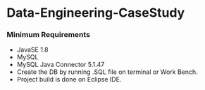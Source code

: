 # Data-Engineering-CaseStudy




### Minimum Requirements
- JavaSE 1.8
- MySQL
- MySQL Java Connector 5.1.47
- Create the DB by running .SQL file on terminal or Work Bench.
- Project build is done on Eclipse IDE.
